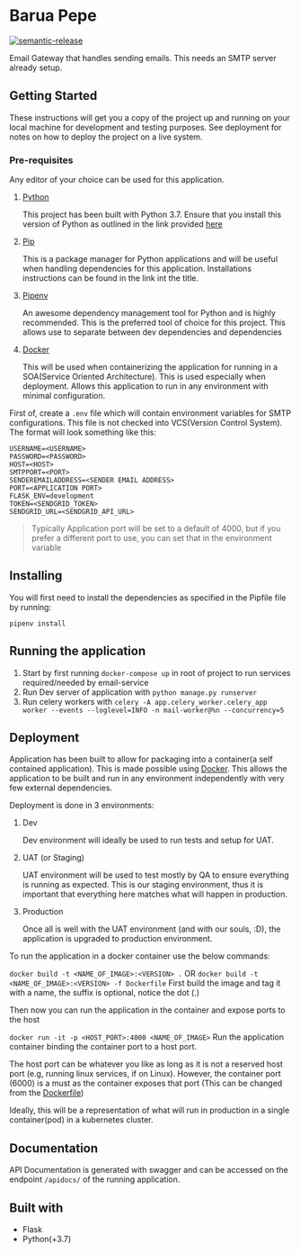 # Barua Pepe

[![semantic-release](https://img.shields.io/badge/%20%20%F0%9F%93%A6%F0%9F%9A%80-semantic--release-e10079.svg)](https://github.com/semantic-release/semantic-release)

Email Gateway that handles sending emails. This needs an SMTP server already setup.

## Getting Started

These instructions will get you a copy of the project up and running on your local machine for development and testing
purposes. See deployment for notes on how to deploy the project on a live system.

### Pre-requisites

Any editor of your choice can be used for this application.

1. [Python](https://www.python.org)

   This project has been built with Python 3.7. Ensure that you install this version of Python as outlined in the
   link provided [here](https://www.python.org/downloads/)

2. [Pip](https://pip.pypa.io/en/stable/)

   This is a package manager for Python applications and will be useful when handling dependencies
   for this application. Installations instructions can be found in the link int the title.

3. [Pipenv](https://pipenv.readthedocs.io/en/latest/)

   An awesome dependency management tool for Python and is highly recommended. This is the preferred
   tool of choice for this project. This allows use to separate between dev dependencies and dependencies

4. [Docker](https://www.docker.com/)

   This will be used when containerizing the application for running in a SOA(Service Oriented Architecture). This is
   used especially when deployment. Allows this application to run in any environment with minimal configuration.

First of, create a `.env` file which will contain environment variables for SMTP configurations. This file is not
checked into VCS(Version Control System). The format will look something like this:

```plain
USERNAME=<USERNAME>
PASSWORD=<PASSWORD>
HOST=<HOST>
SMTPPORT=<PORT>
SENDEREMAILADDRESS=<SENDER EMAIL ADDRESS>
PORT=<APPLICATION PORT>
FLASK_ENV=development
TOKEN=<SENDGRID_TOKEN>
SENDGRID_URL=<SENDGRID_API_URL>
```

> Typically Application port will be set to a default of 4000, but if you prefer a different port to use, you can set
> that in the environment variable

## Installing

You will first need to install the dependencies as specified in the Pipfile file by running:

` pipenv install `

## Running the application

1. Start by first running `docker-compose up` in root of project to run services required/needed by email-service
2. Run Dev server of application with `python manage.py runserver`
3. Run celery workers
   with `celery -A app.celery_worker.celery_app worker --events --loglevel=INFO -n mail-worker@%n --concurrency=5`

## Deployment

Application has been built to allow for packaging into a container(a self contained application). This is made possible
using [Docker](https://www.docker.com/). This allows the application to be built and run in any environment
independently with very few external dependencies.

Deployment is done in 3 environments:

1. Dev

   Dev environment will ideally be used to run tests and setup for UAT.

2. UAT (or Staging)

   UAT environment will be used to test mostly by QA to ensure everything is running as expected. This is our staging
   environment, thus it is important that everything here matches what will happen in production.

3. Production

   Once all is well with the UAT environment (and with our souls, :D), the application is upgraded to production
   environment.

To run the application in a docker container use the below commands:

`docker build -t <NAME_OF_IMAGE>:<VERSION> .`
OR
`docker build -t <NAME_OF_IMAGE>:<VERSION> -f Dockerfile`
First build the image and tag it with a name, the suffix is optional, notice the dot (.)

Then now you can run the application in the container and expose ports to the host

`docker run -it -p <HOST_PORT>:4000 <NAME_OF_IMAGE>`
Run the application container binding the container port to a host port.

The host port can be whatever you like as long as it is not a reserved host port (e.g, running linux services, if on
Linux). However, the container port (6000) is a must as the container exposes that port (This can be changed from
the [Dockerfile](./Dockerfile))

Ideally, this will be a representation of what will run in production in a single container(pod) in a kubernetes
cluster.

## Documentation

API Documentation is generated with swagger and can be accessed on the endpoint `/apidocs/` of the running application.

## Built with

- Flask
- Python(+3.7)

